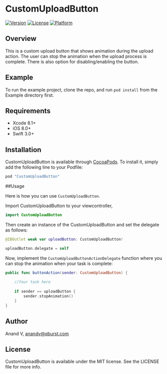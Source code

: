 # CustomUploadButton

[![Version](https://img.shields.io/cocoapods/v/CustomUploadButton.svg?style=flat)](http://cocoapods.org/pods/CustomUploadButton)
[![License](https://img.shields.io/cocoapods/l/CustomUploadButton.svg?style=flat)](http://cocoapods.org/pods/CustomUploadButton)
[![Platform](https://img.shields.io/cocoapods/p/CustomUploadButton.svg?style=flat)](http://cocoapods.org/pods/CustomUploadButton)

## Overview
This is a custom upload button that shows animation during the upload action. The user can stop the animation when the upload process is complete. There is also option for disabling/enabling the button.

## Example

To run the example project, clone the repo, and run `pod install` from the Example directory first.

## Requirements
* Xcode 8.1+
* iOS 8.0+
* Swift 3.0+

## Installation

CustomUploadButton is available through [CocoaPods](http://cocoapods.org). To install
it, simply add the following line to your Podfile:

```ruby
pod "CustomUploadButton"
```

##Usage

Here is how you can use `CustomUploadButton`. 

Import CustomUploadButton to your viewcontroller,

```swift
import CustomUploadButton
```

Then create an instance of the CustomUploadButton and set the delegate as follows:

```swift
@IBOutlet weak var uploadButton: CustomUploadButton!

uploadButton.delegate = self
```

Now, implement the `CustomUploadButtonActionDelegate` function where you can stop the animation when your task is complete:

```swift
public func buttonAction(sender: CustomUploadButton) {
    
    //Your task here
    
    if sender == uploadButton {
        sender.stopAnimation()
    }
}
```

## Author

Anand V, anandv@qburst.com

## License

CustomUploadButton is available under the MIT license. See the LICENSE file for more info.
